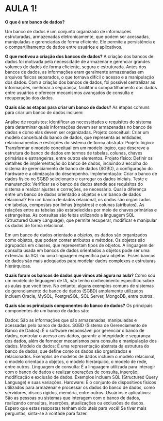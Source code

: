<h1> AULA 1! </h1>

**O que é um banco de dados?**

Um banco de dados é um conjunto organizado de informações estruturadas, armazenadas eletronicamente, que podem ser acessadas, manipuladas e gerenciadas de forma eficiente. Ele permite a persistência e o compartilhamento de dados entre usuários e aplicativos.

**O que motivou a criação dos bancos de dados?**
A criação dos bancos de dados foi motivada pela necessidade de armazenar e gerenciar grandes volumes de dados de forma eficiente, segura e estruturada. Antes dos bancos de dados, as informações eram geralmente armazenadas em arquivos físicos separados, o que tornava difícil o acesso e a manipulação dos dados. Com a criação dos bancos de dados, foi possível centralizar as informações, melhorar a segurança, facilitar o compartilhamento dos dados entre usuários e oferecer mecanismos avançados de consulta e recuperação dos dados.

**Quais são as etapas para criar um banco de dados?**
As etapas comuns para criar um banco de dados incluem:

Análise de requisitos: Identificar as necessidades e requisitos do sistema para determinar quais informações devem ser armazenadas no banco de dados e como elas devem ser organizadas.
Projeto conceitual: Criar um modelo conceitual do banco de dados, que representa as entidades, relacionamentos e restrições do sistema de forma abstrata.
Projeto lógico: Transformar o modelo conceitual em um modelo lógico, que descreve a estrutura do banco de dados em termos de tabelas, colunas, chaves primárias e estrangeiras, entre outros elementos.
Projeto físico: Definir os detalhes de implementação do banco de dados, incluindo a escolha do sistema de gerenciamento de banco de dados (SGBD), a configuração do hardware e a otimização do desempenho.
Implementação: Criar o banco de dados físico no SGBD selecionado e carregar os dados iniciais.
Teste e manutenção: Verificar se o banco de dados atende aos requisitos do sistema e realizar ajustes e correções, se necessário.
Qual a diferença entre um banco de dados orientado a objetos e um banco de dados relacional?
Em um banco de dados relacional, os dados são organizados em tabelas, compostas por linhas (registros) e colunas (atributos). As relações entre as tabelas são estabelecidas por meio de chaves primárias e estrangeiras. As consultas são feitas utilizando a linguagem SQL (Structured Query Language), que permite recuperar, modificar e manipular os dados de forma relacional.

Em um banco de dados orientado a objetos, os dados são organizados como objetos, que podem conter atributos e métodos. Os objetos são agrupados em classes, que representam tipos de objetos. A linguagem de consulta usada em bancos de dados orientados a objetos pode ser uma extensão da SQL ou uma linguagem específica para objetos. Esses bancos de dados são mais adequados para modelar dados complexos e estruturas hierárquicas.

**Quais foram os bancos de dados que vimos até agora na aula?**
Como sou um modelo de linguagem de IA, não tenho conhecimento específico sobre as aulas que você teve. No entanto, alguns exemplos comuns de sistemas de gerenciamento de banco de dados (SGBD) amplamente utilizados incluem Oracle, MySQL, PostgreSQL, SQL Server, MongoDB, entre outros.

**Quais são os principais componentes do banco de dados?**
Os principais componentes de um banco de dados são:

Dados: São as informações que são armazenadas, manipuladas e acessadas pelo banco de dados.
SGBD (Sistema de Gerenciamento de Banco de Dados): É o software responsável por gerenciar o banco de dados, controlar o acesso aos dados, garantir a integridade e segurança dos dados, além de fornecer mecanismos para consulta e manipulação dos dados.
Modelo de dados: É uma representação abstrata da estrutura do banco de dados, que define como os dados são organizados e relacionados. Exemplos de modelos de dados incluem o modelo relacional, o modelo orientado a objetos, o modelo hierárquico, o modelo de rede, entre outros.
Linguagem de consulta: É a linguagem utilizada para interagir com o banco de dados e realizar operações de consulta, inserção, modificação e exclusão de dados. Exemplos incluem SQL (Structured Query Language) e suas variações.
Hardware: É o conjunto de dispositivos físicos utilizados para armazenar e processar os dados do banco de dados, como servidores, discos rígidos, memória, entre outros.
Usuários e aplicativos: São as pessoas ou sistemas que interagem com o banco de dados, realizando consultas, inserções, atualizações ou exclusões de dados.
Espero que estas respostas tenham sido úteis para você! Se tiver mais perguntas, sinta-se à vontade para fazer.

